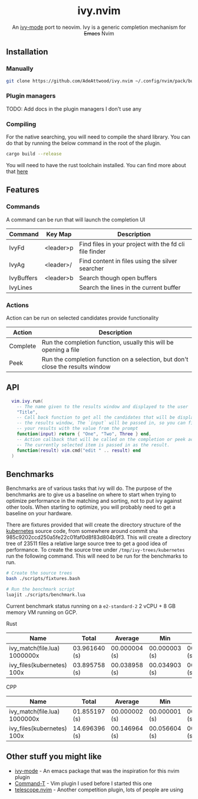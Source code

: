 <div align="center">

# ivy.nvim

An [ivy-mode](https://github.com/abo-abo/swiper#ivy) port to neovim. Ivy is a
generic completion mechanism for ~~Emacs~~ Nvim

</div>

## Installation

### Manually

```sh
git clone https://github.com/AdeAttwood/ivy.nvim ~/.config/nvim/pack/bundle/start/ivy.nvim
```

### Plugin managers

TODO: Add docs in the plugin managers I don't use any

### Compiling

For the native searching, you will need to compile the shard library. You can
do that by running the below command in the root of the plugin.

```sh
cargo build --release
```

You will need to have the rust toolchain installed. You can find more about
that [here](https://www.rust-lang.org/tools/install)

## Features

### Commands

A command can be run that will launch the completion UI

| Command    | Key Map     | Description                                            |
| ---------- | ----------- | ------------------------------------------------------ |
| IvyFd      | \<leader\>p | Find files in your project with the fd cli file finder |
| IvyAg      | \<leader\>/ | Find content in files using the silver searcher        |
| IvyBuffers | \<leader\>b | Search though open buffers                             |
| IvyLines   |             | Search the lines in the current buffer                 |

### Actions

Action can be run on selected candidates provide functionality

| Action   | Description                                                                    |
| -------- | ------------------------------------------------------------------------------ |
| Complete | Run the completion function, usually this will be opening a file               |
| Peek     | Run the completion function on a selection, but don't close the results window |

## API

```lua
  vim.ivy.run(
    -- The name given to the results window and displayed to the user
    "Title",
    -- Call back function to get all the candidates that will be displayed in
    -- the results window, The `input` will be passed in, so you can filter
    -- your results with the value from the prompt
    function(input) return { "One", "Two", Three } end,
    -- Action callback that will be called on the completion or peek actions.
    -- The currently selected item is passed in as the result.
    function(result) vim.cmd("edit " .. result) end
  )
```

## Benchmarks

Benchmarks are of various tasks that ivy will do. The purpose of the benchmarks
are to give us a baseline on where to start when trying to optimize performance
in the matching and sorting, not to put ivy against other tools. When starting
to optimize, you will probably need to get a baseline on your hardware.

There are fixtures provided that will create the directory structure of the
[kubernetes](https://github.com/kubernetes/kubernetes) source code, from
somewhere around commit sha 985c9202ccd250a5fe22c01faf0d8f83d804b9f3. This will
create a directory tree of 23511 files a relative large source tree to get a
good idea of performance. To create the source tree under
`/tmp/ivy-trees/kubernetes` run the following command. This will need to be run
for the benchmarks to run.

```bash
# Create the source trees
bash ./scripts/fixtures.bash

# Run the benchmark script
luajit ./scripts/benchmark.lua
```

Current benchmark status running on a `e2-standard-2` 2 vCPU + 8 GB memory VM
running on GCP.

Rust

| Name                           | Total         | Average       | Min           | Max           |
|--------------------------------|---------------|---------------|---------------|---------------|
| ivy_match(file.lua) 1000000x   | 03.961640 (s) | 00.000004 (s) | 00.000003 (s) | 00.002146 (s) |
| ivy_files(kubernetes) 100x     | 03.895758 (s) | 00.038958 (s) | 00.034903 (s) | 00.043660 (s) |

CPP

| Name                           | Total         | Average       | Min           | Max           |
|--------------------------------|---------------|---------------|---------------|---------------|
| ivy_match(file.lua) 1000000x   | 01.855197 (s) | 00.000002 (s) | 00.000001 (s) | 00.000177 (s) |
| ivy_files(kubernetes) 100x     | 14.696396 (s) | 00.146964 (s) | 00.056604 (s) | 00.168478 (s) |

## Other stuff you might like

- [ivy-mode](https://github.com/abo-abo/swiper#ivy) - An emacs package that was the inspiration for this nvim plugin
- [Command-T](https://github.com/wincent/command-t) - Vim plugin I used before I started this one
- [telescope.nvim](https://github.com/nvim-telescope/telescope.nvim) - Another competition plugin, lots of people are using
